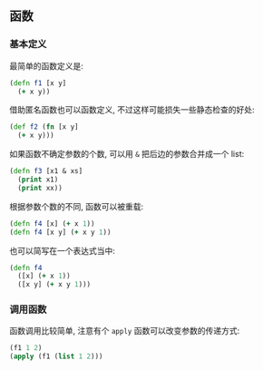 
函数
----

### 基本定义

最简单的函数定义是:

```clojure
(defn f1 [x y]
  (+ x y))
```

借助匿名函数也可以函数定义, 不过这样可能损失一些静态检查的好处:

```clojure
(def f2 (fn [x y]
  (+ x y)))
```

如果函数不确定参数的个数, 可以用 `&` 把后边的参数合并成一个 list:

```clojure
(defn f3 [x1 & xs]
  (print x1)
  (print xx))
```

根据参数个数的不同, 函数可以被重载:

```clojure
(defn f4 [x] (+ x 1))
(defn f4 [x y] (+ x y 1))
```

也可以简写在一个表达式当中:

```clojure
(defn f4
  ([x] (+ x 1))
  ([x y] (+ x y 1)))
```

### 调用函数

函数调用比较简单, 注意有个 `apply` 函数可以改变参数的传递方式:

```clojure
(f1 1 2)
(apply (f1 (list 1 2)))
```
